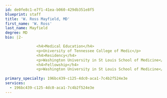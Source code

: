 ```yaml
---
id: de0fe8c1-e7f1-41ea-b060-429db351e8f5
blueprint: staff
title: 'W. Ross Mayfield, MD'
first_name: 'W. Ross'
last_name: Mayfield
degree: MD
bio: |2-

              <h4>Medical Education</h4>
              <p>University of Tennessee College of Medic</p>
              <h4>Residency</h4>
              <p>Washington University in St Louis School of Medicine</p>
              <h4>Fellowship</h4>
              <p>Washington University in St Louis School of Medicine</p>
          
primary_specialty: 196bc439-c125-4dc0-aca1-7c4b2f524e3e
services:
  - 196bc439-c125-4dc0-aca1-7c4b2f524e3e
---
```

